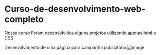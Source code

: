 # Curso-de-desenvolvimento-web-completo
Nesse curso Foram desenvolvidos alguns projetos utilizando apenas html e CSS

Desenvolvimento de uma página para campanha publicitaria
![image](https://user-images.githubusercontent.com/37030387/204661203-24c00b60-50a6-4a29-972a-6fdb3ef9f705.png)


